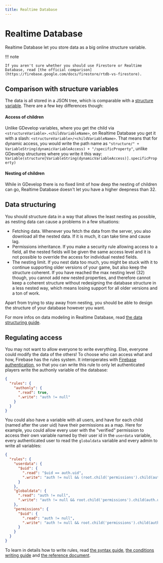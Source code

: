 ```yaml
---
title: Realtime Database
---
```

# Realtime Database

Realtime Database let you store data as a big online structure variable.

!!! note

    If you aren't sure whether you should use Firestore or Realtime Database, read [the official comparison](https://firebase.google.com/docs/firestore/rtdb-vs-firestore).

## Comparison with structure variables

The data is all stored in a JSON tree, which is comparable with a [structure variable](/gdevelop5/all-features/variables#structure).
There are a few key differences though:

#### Access of children
Unlike GDevelop variables, where you get the child via `<structureVariable>.<childVariableName>`, on Realtime Database you get it with a slash:
`<structureVariable>/<childVariableName>`. That means that for dynamic access, you would write the path name as
`"structure/" + VariableString(dynamicVariableAccess) + "/specificProperty"`, unlike GDevelop structures where you write it this way:
`Variable(structure[VariableString(dynamicVariableAccess)].specificProperty)`

#### Nesting of children
While in GDevelop there is no fixed limit of how deep the nesting of children can go, Realtime Database doesn't let you have
a higher deepness than 32.

## Data structuring

You should structure data in a way that allows the least nesting as possible, as nesting data can cause a problems in a few situations:

  - Fetching data. Whenever you fetch the data from the server, you also download all the nested data. If it is much, it can take time and cause lag.
  - Permissions inheritance. If you make a security rule allowing access to a field, all the nested fields will be given the same access level and it is not possible to override the access for individual nested fields.
  - The nesting limit. If you nest data too much, you might be stuck with it to continue supporting older versions of your game, but also keep the structure coherent. If you have reached the max nesting level (32) though, you cannot add new nested properties, and therefore cannot keep a coherent structure without redesigning the database structure in a less nested way, which means losing support for all older versions and a ton of work.

Apart from trying to stay away from nesting, you should be able to design the structure of your database however you want.

For more infos on data modeling in Realtime Database, read
[the data structuring guide](https://firebase.google.com/docs/database/web/structure-data).

## Regulating access

You may not want to allow everyone to write everything.
Else, everyone could modify the data of the others! To choose who can access what and how, Firebase has the rules system.
It interoperates with [Firebase authentication](/gdevelop5/all-features/firebase/authentication), so that you can write this rule to only let
authenticated players write the authonly variable of the database:
```json
{
  "rules": {
    "authonly": {
      ".read": true,
      ".write": "auth != null"
    }
  }
}
```

You could also have a variable with all users, and have for each child (named after the user uid) have their permissions as a map.
Here for example, you could allow every user with the "verified" permission to access their own variable named by their user id in the `userdata` variable, every authenticated user to read the `globaldata` variable and every admin to write all variables:
```json
{
  "rules": {
    "userdata": {
      "$uid": {
        ".read": "$uid == auth.uid",
        ".write": "auth != null && (root.child('permissions').child(auth.uid).child('verified').val() == true && $uid == auth.uid) || root.child('permissions').child(auth.uid).child('admin').val() == true"
      }
    },
    "globaldata": {
      ".read": "auth != null",
      ".write": "auth != null && root.child('permissions').child(auth.uid).child('admin').val() == true"
    },
    "permissions": {
      "$uid": {
        ".read": "auth != null",
        ".write": "auth != null && root.child('permissions').child(auth.uid).child('admin').val() == true"
      }
    }
  }
}
```

To learn in details how to write rules, read
[the syntax guide](https://firebase.google.com/docs/database/security/core-syntax),
[the conditions writing guide](https://firebase.google.com/docs/database/security/rules-conditions) and
[the reference document](https://firebase.google.com/docs/reference/security/database).